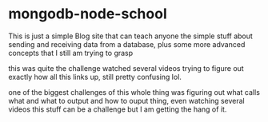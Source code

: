 # mongodb-node-school

This is just a simple Blog site that can teach anyone the simple stuff about sending and receiving data from a database, 
plus some more advanced concepts that I still am trying to grasp

this was quite the challenge watched several videos trying to figure out exactly how all this links up, still pretty confusing lol.

one of the biggest challenges of this whole thing was figuring out what calls what and what to output and how to ouput thing, even
watching several videos this stuff can be a challenge but I am getting the hang of it.


